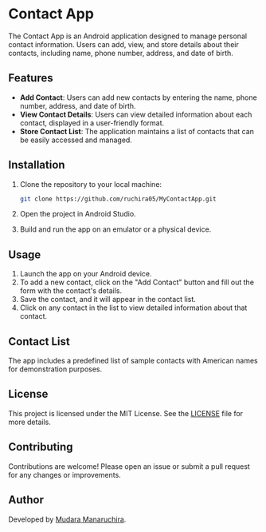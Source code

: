 # Contact App

The Contact App is an Android application designed to manage personal contact information. Users can add, view, and store details about their contacts, including name, phone number, address, and date of birth.

## Features

- **Add Contact**: Users can add new contacts by entering the name, phone number, address, and date of birth.
- **View Contact Details**: Users can view detailed information about each contact, displayed in a user-friendly format.
- **Store Contact List**: The application maintains a list of contacts that can be easily accessed and managed.

## Installation

1. Clone the repository to your local machine:
    ```sh
    git clone https://github.com/ruchira05/MyContactApp.git
   
    ```

2. Open the project in Android Studio.

3. Build and run the app on an emulator or a physical device.

## Usage

1. Launch the app on your Android device.
2. To add a new contact, click on the "Add Contact" button and fill out the form with the contact's details.
3. Save the contact, and it will appear in the contact list.
4. Click on any contact in the list to view detailed information about that contact.

## Contact List

The app includes a predefined list of sample contacts with American names for demonstration purposes.


## License

This project is licensed under the MIT License. See the [LICENSE](LICENSE) file for more details.

## Contributing

Contributions are welcome! Please open an issue or submit a pull request for any changes or improvements.

## Author

Developed by [Mudara Manaruchira](https://github.com/ruchira05).

